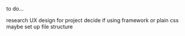 to do...

research UX design for project
decide if using framework or plain css
maybe set up file structure
